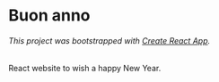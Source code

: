 # Buon anno

###### This project was bootstrapped with [Create React App](https://github.com/facebook/create-react-app).

React website to wish a happy New Year.
